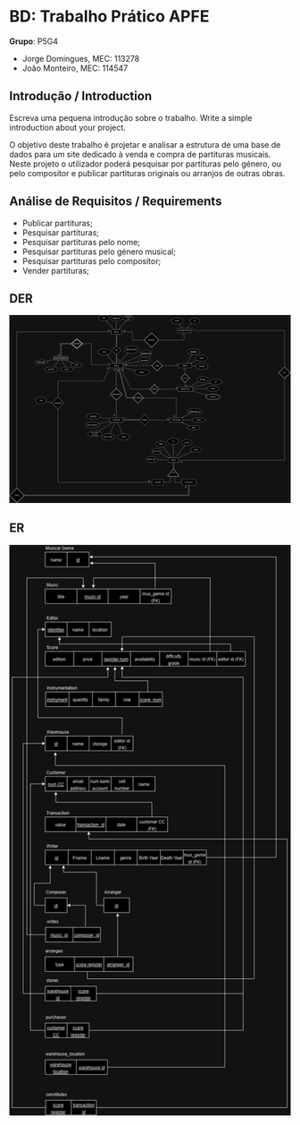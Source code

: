 # BD: Trabalho Prático APFE

**Grupo**: P5G4

- Jorge Domingues, MEC: 113278
- João Monteiro, MEC: 114547

## Introdução / Introduction

Escreva uma pequena introdução sobre o trabalho.
Write a simple introduction about your project.

O objetivo deste trabalho é projetar e analisar a estrutura de uma base de dados para um site dedicado à venda e compra de partituras musicais. Neste projeto o utilizador poderá pesquisar por partituras pelo género, ou pelo compositor e publicar partituras originais ou arranjos de outras obras.

## ​Análise de Requisitos / Requirements

- Publicar partituras;
- Pesquisar partituras;
- Pesquisar partituras pelo nome;
- Pesquisar partituras pelo género musical;
- Pesquisar partituras pelo compositor;
- Vender partituras;

## DER

![DER Diagram!](der.jpg "AnImage")

## ER

![ER Diagram!](er.jpg "AnImage")
